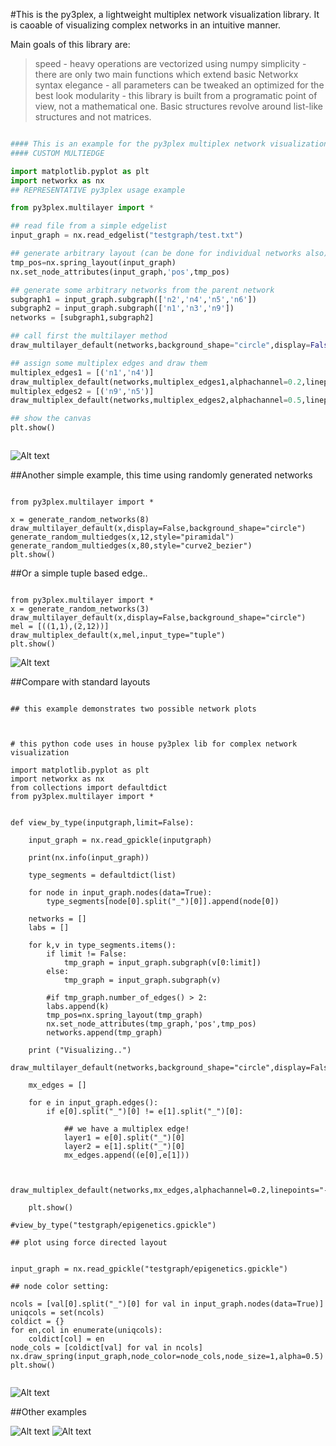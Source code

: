 
#This is the py3plex, a lightweight multiplex network visualization library. It is caoable of visualizing complex networks in an intuitive manner.

Main goals of this library are:

> speed - heavy operations are vectorized using numpy
> simplicity - there are only two main functions which extend basic Networkx syntax
> elegance - all parameters can be tweaked an optimized for the best look
> modularity - this library is built from a programatic point of view, not a mathematical one. Basic structures revolve around list-like structures and not matrices.

```python

#### This is an example for the py3plex multiplex network visualization library
#### CUSTOM MULTIEDGE

import matplotlib.pyplot as plt
import networkx as nx
## REPRESENTATIVE py3plex usage example

from py3plex.multilayer import *

## read file from a simple edgelist
input_graph = nx.read_edgelist("testgraph/test.txt")

## generate arbitrary layout (can be done for individual networks also)
tmp_pos=nx.spring_layout(input_graph)
nx.set_node_attributes(input_graph,'pos',tmp_pos)

## generate some arbitrary networks from the parent network
subgraph1 = input_graph.subgraph(['n2','n4','n5','n6'])
subgraph2 = input_graph.subgraph(['n1','n3','n9'])
networks = [subgraph1,subgraph2]

## call first the multilayer method
draw_multilayer_default(networks,background_shape="circle",display=False,labels=['first network','second network'],networks_color="rainbow")

## assign some multiplex edges and draw them
multiplex_edges1 = [('n1','n4')]
draw_multiplex_default(networks,multiplex_edges1,alphachannel=0.2,linepoints="-.")
multiplex_edges2 = [('n9','n5')]
draw_multiplex_default(networks,multiplex_edges2,alphachannel=0.5,linepoints="-",linecolor="orange")

## show the canvas
plt.show()



```
![Alt text](images/test1.jpg?raw=true "Title")

##Another simple example, this time using randomly generated networks

```{python}

from py3plex.multilayer import *

x = generate_random_networks(8)
draw_multilayer_default(x,display=False,background_shape="circle")
generate_random_multiedges(x,12,style="piramidal")
generate_random_multiedges(x,80,style="curve2_bezier")
plt.show()

```


##Or a simple tuple based edge..

```{python}

from py3plex.multilayer import *
x = generate_random_networks(3)
draw_multilayer_default(x,display=False,background_shape="circle")
mel = [((1,1),(2,12))]
draw_multiplex_default(x,mel,input_type="tuple")
plt.show()

```

![Alt text](images/test2.jpg?raw=true "Title")

##Compare with standard layouts

```{python}

## this example demonstrates two possible network plots



# this python code uses in house py3plex lib for complex network visualization

import matplotlib.pyplot as plt
import networkx as nx
from collections import defaultdict
from py3plex.multilayer import *


def view_by_type(inputgraph,limit=False):

    input_graph = nx.read_gpickle(inputgraph)

    print(nx.info(input_graph))
    
    type_segments = defaultdict(list)
    
    for node in input_graph.nodes(data=True):
        type_segments[node[0].split("_")[0]].append(node[0])        
    
    networks = []
    labs = []
    
    for k,v in type_segments.items():
        if limit != False:
            tmp_graph = input_graph.subgraph(v[0:limit]) 
        else:
            tmp_graph = input_graph.subgraph(v)
            
        #if tmp_graph.number_of_edges() > 2:
        labs.append(k)
        tmp_pos=nx.spring_layout(tmp_graph)
        nx.set_node_attributes(tmp_graph,'pos',tmp_pos)
        networks.append(tmp_graph)

    print ("Visualizing..")
    draw_multilayer_default(networks,background_shape="circle",display=False,labels=labs,networks_color="black")

    mx_edges = []

    for e in input_graph.edges():
        if e[0].split("_")[0] != e[1].split("_")[0]:

            ## we have a multiplex edge!
            layer1 = e[0].split("_")[0]
            layer2 = e[1].split("_")[0]            
            mx_edges.append((e[0],e[1]))
            
    
    draw_multiplex_default(networks,mx_edges,alphachannel=0.2,linepoints="-.",linecolor="black",curve_height=2,linmod="upper",linewidth=0.1)

    plt.show()
    
#view_by_type("testgraph/epigenetics.gpickle")

## plot using force directed layout


input_graph = nx.read_gpickle("testgraph/epigenetics.gpickle")

## node color setting:

ncols = [val[0].split("_")[0] for val in input_graph.nodes(data=True)]
uniqcols = set(ncols)
coldict = {}
for en,col in enumerate(uniqcols):
    coldict[col] = en
node_cols = [coldict[val] for val in ncols]
nx.draw_spring(input_graph,node_color=node_cols,node_size=1,alpha=0.5)
plt.show()


```


![Alt text](images/test9.png?raw=true "Title")

##Other examples

![Alt text](images/test4.png?raw=true "Title")
![Alt text](images/test8.png?raw=true "Title")